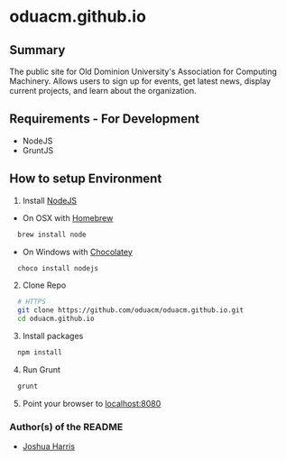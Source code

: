 # oduacm.github.io

## Summary
The public site for Old Dominion University's Association for Computing Machinery.  Allows users to sign up for events, get latest news, display current projects, and learn about the organization.

## Requirements - For Development
* NodeJS
* GruntJS

## How to setup Environment
1. Install [NodeJS](https://nodejs.org/en/)
  * On OSX with [Homebrew](http://brew.sh/)
  ```bash
    brew install node
  ```
  * On Windows with [Chocolatey](https://chocolatey.org/)
  ```bash
    choco install nodejs
  ```
2. Clone Repo
```bash
  # HTTPS
  git clone https://github.com/oduacm/oduacm.github.io.git
  cd oduacm.github.io
```
3. Install packages  
```bash
  npm install
```
4. Run Grunt
```bash
  grunt
```

5. Point your browser to [localhost:8080](http://localhost:8080)

### Author(s) of the README
* [Joshua Harris](https://github.com/joshuajharris)
